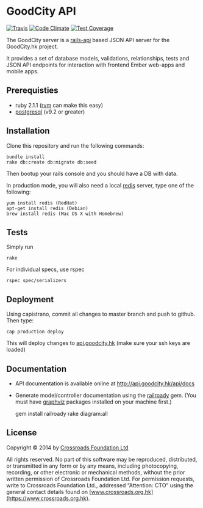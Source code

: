 # GoodCity API
[![Travis](https://travis-ci.org/crossroads/api.goodcity.svg?branch=master)](https://travis-ci.org/crossroads/api.goodcity)
[![Code Climate](https://codeclimate.com/github/crossroads/api.goodcity/badges/gpa.svg)](https://codeclimate.com/github/crossroads/api.goodcity)
[![Test Coverage](https://codeclimate.com/github/crossroads/api.goodcity/badges/coverage.svg)](https://codeclimate.com/github/crossroads/api.goodcity)

The GoodCity server is a [rails-api](https://github.com/rails-api/rails-api) based JSON API server for the GoodCity.hk project.

It provides a set of database models, validations, relationships, tests and JSON API endpoints for interaction with frontend Ember web-apps and mobile apps.

## Prerequisties

* ruby 2.1.1 ([rvm](http://rvm.io/) can make this easy)
* [postgresql](http://www.postgresql.org/) (v9.2 or greater)

## Installation

Clone this repository and run the following commands:

    bundle install
    rake db:create db:migrate db:seed

Then bootup your rails console and you should have a DB with data.

In production mode, you will also need a local [redis](http://redis.io/) server, type one of the following:

    yum install redis (RedHat)
    apt-get install redis (Debian)
    brew install redis (Mac OS X with Homebrew)

## Tests

Simply run

    rake

For individual specs, use rspec

    rspec spec/serializers

## Deployment

Using capistrano, commit all changes to master branch and push to github. Then type:

    cap production deploy

This will deploy changes to [api.goodcity.hk](http://api.goodcity.hk) (make sure your ssh keys are loaded)

## Documentation

* API documentation is available online at http://api.goodcity.hk/api/docs
* Generate model/controller documentation using the [railroady](https://github.com/preston/railroady) gem. (You must have [graphviz](http://www.graphviz.org/) packages installed on your machine first.)

    gem install railroady
    rake diagram:all

## License

Copyright © 2014 by [Crossroads Foundation Ltd](https://www.crossroads.org.hk)

All rights reserved. No part of this software may be reproduced, distributed, or transmitted in any form or by any means, including photocopying, recording, or other electronic or mechanical methods, without the prior written permission of Crossroads Foundation Ltd. For permission requests, write to Crossroads Foundation Ltd., addressed “Attention: CTO” using the general contact details found on [www.crossroads.org.hk](https://www.crossroads.org.hk).
